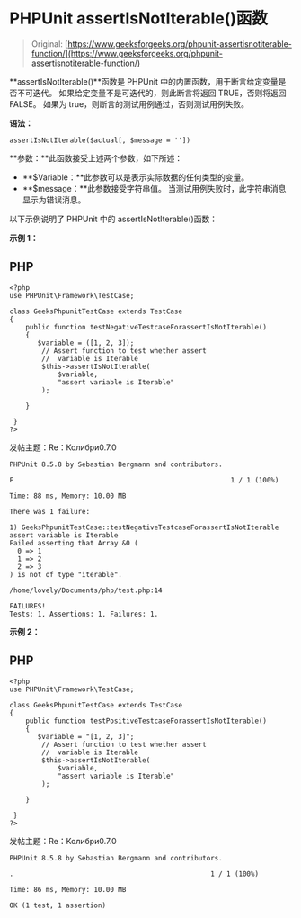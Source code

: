 # PHPUnit assertIsNotIterable()函数

> Original: [https://www.geeksforgeeks.org/phpunit-assertisnotiterable-function/](https://www.geeksforgeeks.org/phpunit-assertisnotiterable-function/)

**assertIsNotIterable()**函数是 PHPUnit 中的内置函数，用于断言给定变量是否不可迭代。 如果给定变量不是可迭代的，则此断言将返回 TRUE，否则将返回 FALSE。 如果为 true，则断言的测试用例通过，否则测试用例失败。

**语法：**

```
assertIsNotIterable($actual[, $message = ''])

```

**参数：**此函数接受上述两个参数，如下所述：

*   **$Variable：**此参数可以是表示实际数据的任何类型的变量。
*   **$message：**此参数接受字符串值。 当测试用例失败时，此字符串消息显示为错误消息。

以下示例说明了 PHPUnit 中的 assertIsNotIterable()函数：

**示例 1：**

## PHP

```
<?php 
use PHPUnit\Framework\TestCase; 

class GeeksPhpunitTestCase extends TestCase 
{ 
    public function testNegativeTestcaseForassertIsNotIterable()
    { 
       $variable = ([1, 2, 3]);
        // Assert function to test whether assert
        //  variable is Iterable
        $this->assertIsNotIterable(
            $variable,
            "assert variable is Iterable"
        );

    }

 } 
?> 
```

发帖主题：Re：Колибри0.7.0

```
PHPUnit 8.5.8 by Sebastian Bergmann and contributors.

F                                                      1 / 1 (100%)

Time: 88 ms, Memory: 10.00 MB

There was 1 failure:

1) GeeksPhpunitTestCase::testNegativeTestcaseForassertIsNotIterable
assert variable is Iterable
Failed asserting that Array &0 (
  0 => 1
  1 => 2
  2 => 3
) is not of type "iterable".

/home/lovely/Documents/php/test.php:14

FAILURES!
Tests: 1, Assertions: 1, Failures: 1.

```

**示例 2：**

## PHP

```
<?php 
use PHPUnit\Framework\TestCase; 

class GeeksPhpunitTestCase extends TestCase 
{ 
    public function testPositiveTestcaseForassertIsNotIterable()
    { 
       $variable = "[1, 2, 3]";
        // Assert function to test whether assert
        //  variable is Iterable
        $this->assertIsNotIterable(
            $variable,
            "assert variable is Iterable"
        );

    }

 } 
?> 
```

发帖主题：Re：Колибри0.7.0

```
PHPUnit 8.5.8 by Sebastian Bergmann and contributors.

.                                                 1 / 1 (100%)

Time: 86 ms, Memory: 10.00 MB

OK (1 test, 1 assertion)

```